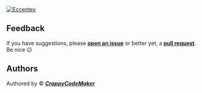 [![Eccentex](https://github.com/CrappyCodeMaker/ECCENTEX-KNOWLEGE/blob/main/Content/IMG/start%20page.png?raw=true)](https://github.com/CrappyCodeMaker/ECCENTEX-KNOWLEGE/tree/main/Content/0%20Topics/README.md)

## Feedback

If you have suggestions, please **[open an issue](https://github.com/CrappyCodeMaker/CCM-Theme/issues)** or better yet, a **[pull request](https://github.com/CrappyCodeMaker/CCM-Theme/pulls)**. Be nice 😉

## Authors

Authored by © _**[CrappyCodeMaker](https://github.com/CrappyCodeMaker)**_
